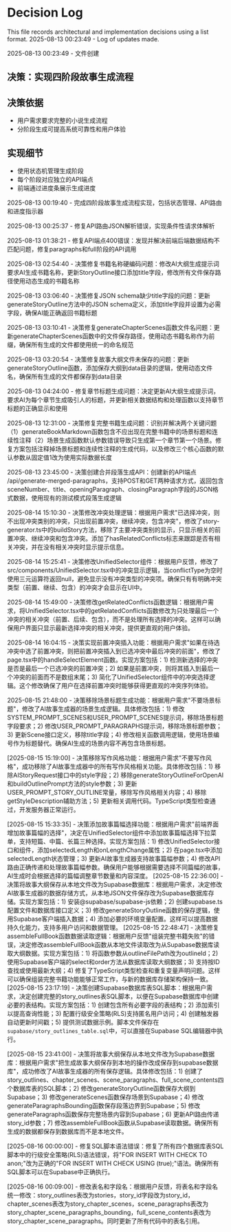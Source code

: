 # Decision Log

This file records architectural and implementation decisions using a list format.
2025-08-13 00:23:49 - Log of updates made.

2025-08-13 00:23:49 - 文件创建

## 决策：实现四阶段故事生成流程

## 决策依据 

*   用户需求要求完整的小说生成流程
*   分阶段生成可提高系统可靠性和用户体验

## 实现细节

*   使用状态机管理生成阶段
*   每个阶段对应独立的API端点
*   前端通过进度条展示生成进度

2025-08-13 00:19:40 - 完成四阶段故事生成流程实现，包括状态管理、API路由和进度指示器

2025-08-13 00:25:37 - 修复API路由JSON解析错误，实现条件性请求体解析

2025-08-13 01:38:21 - 修复API端点400错误：发现并解决前端后端数据结构不匹配问题，修复paragraphs和full阶段的API调用

2025-08-13 02:54:40 - 决策修复书籍名称硬编码问题：修改AI大纲生成提示词要求AI生成书籍名称，更新StoryOutline接口添加title字段，修改所有文件保存路径使用动态生成的书籍名称

2025-08-13 03:06:40 - 决策修复JSON schema缺少title字段的问题：更新generateStoryOutline方法中的JSON schema定义，添加title字段并设置为必需字段，确保AI能正确返回书籍标题

2025-08-13 03:10:41 - 决策修复generateChapterScenes函数文件名问题：更新generateChapterScenes函数中的文件保存路径，使用动态书籍名称作为前缀，确保所有生成的文件都使用统一的命名规范

2025-08-13 03:20:54 - 决策修复故事大纲文件未保存的问题：更新generateStoryOutline函数，添加保存大纲到data目录的逻辑，使用动态文件名，确保所有生成的文件都保存到data目录

2025-08-13 04:24:00 - 修复章节标题生成问题：决定更新AI大纲生成提示词，要求AI为每个章节生成吸引人的标题，并更新相关数据结构和处理函数以支持章节标题的正确显示和使用

2025-08-13 12:31:00 - 决策修复完整书籍生成问题：识别并解决两个关键问题（1）generateBookMarkdown函数包含不应出现在完整书籍中的场景标题和连续性注释（2）场景生成函数默认参数错误导致只生成第一个章节第一个场景。修复方案包括注释掉场景标题和连续性注释的生成代码，以及修改三个核心函数的默认参数从固定值1改为使用实际数据长度

2025-08-13 23:45:00 - 决策创建合并段落生成API：创建新的API端点 /api/generate-merged-paragraphs，支持POST和GET两种请求方式，返回包含sceneNumber、title、openingParagraph、closingParagraph字段的JSON格式数据，使用现有的测试模式段落生成逻辑

2025-08-14 15:10:30 - 决策修改冲突处理逻辑：根据用户需求"已选择冲突，则不出现冲突类别的冲突，只出现前置冲突，继续冲突，包含冲突"，修改了story-generator.ts中的buildStory方法，移除了主要冲突类别的显示，只显示相关的前置冲突、继续冲突和包含冲突。添加了hasRelatedConflicts标志来跟踪是否有相关冲突，并在没有相关冲突时显示提示信息。

2025-08-14 15:25:41 - 决策修改UnifiedSelector组件：根据用户反馈，修改了src/components/UnifiedSelector.tsx中的冲突显示逻辑，当conflictType为空时使用三元运算符返回null，避免显示没有冲突类型的冲突项。确保只有有明确冲突类型（前置、继续、包含）的冲突才会显示在UI中。

2025-08-14 15:49:00 - 决策修改getRelatedConflicts函数逻辑：根据用户需求，将UnifiedSelector.tsx中的getRelatedConflicts函数修改为只处理最后一个冲突的相关冲突（前置、后续、包含），而不是处理所有选择的冲突。这样可以确保用户界面只显示最新选择冲突的相关冲突，提供更直观的用户体验。

2025-08-14 16:04:15 - 决策实现前置冲突插入功能：根据用户需求"如果在待选冲突中选了前置冲突，则把前置冲突插入到已选冲突中最后冲突的前面"，修改了page.tsx中的handleSelectElement函数。实现方案包括：1) 检测新选择的冲突是否是最后一个已选冲突的前置冲突；2) 如果是前置冲突，则将其插入到最后一个冲突的前面而不是数组末尾；3) 简化了UnifiedSelector组件中的冲突选择逻辑。这个修改确保了用户在选择前置冲突时能够获得更直观的冲突序列体验。

2025-08-15 21:48:00 - 决策移除场景标题生成功能：根据用户需求"不要场景标题"，修改了AI故事生成器的场景生成逻辑。具体修改包括：1) 修改SYSTEM_PROMPT_SCENES和USER_PROMPT_SCENES提示词，移除场景标题字段要求；2) 修改USER_PROMPT_PARAGRAPHS提示词，移除场景标题参数；3) 更新Scene接口定义，移除title字段；4) 修改相关函数调用逻辑，使用场景编号作为标题替代。确保AI生成的场景内容不再包含场景标题。

[2025-08-15 15:19:00] - 决策移除写作风格功能：根据用户需求"不要写作风格"，成功移除了AI故事生成器中的所有写作风格相关功能。具体修改包括：1) 移除AIStoryRequest接口中的style字段；2) 移除generateStoryOutlineForOpenAI和buildOutlinePrompt方法的style参数；3) 更新USER_PROMPT_STORY_OUTLINE常量，移除写作风格相关内容；4) 移除getStyleDescription辅助方法；5) 更新相关调用代码。TypeScript类型检查通过，开发服务器正常运行。

[2025-08-15 15:33:35] - 决策添加故事篇幅选择功能：根据用户需求"前端界面增加故事篇幅的选择"，决定在UnifiedSelector组件中添加故事篇幅选择下拉菜单，支持短篇、中篇、长篇三种选择。实现方案包括：1) 修改UnifiedSelector接口和组件，添加selectedLength和onLengthChange属性；2) 在page.tsx中添加selectedLength状态管理；3) 更新AI故事生成器支持故事篇幅参数；4) 修改API路由正确传递和处理故事篇幅参数。确保用户能够根据需要选择不同篇幅的故事，AI生成时会根据选择的篇幅调整章节数量和内容深度。
[2025-08-15 22:36:00] - 决策将故事大纲保存从本地文件改为Supabase数据库：根据用户需求，决定修改AI故事生成器的数据存储方式，从本地JSON文件保存改为Supabase数据库存储。实现方案包括：1) 安装@supabase/supabase-js依赖；2) 创建supabase.ts配置文件和数据库接口定义；3) 修改generateStoryOutline函数的保存逻辑，使用Supabase客户端插入数据；4) 添加必要的环境变量配置。这样可以提高数据持久化能力，支持多用户访问和数据管理。
[2025-08-15 22:48:47] - 决策修复assembleFullBook函数数据读取逻辑：根据用户反馈"组装完整书籍失败"的错误，决定修改assembleFullBook函数从本地文件读取改为从Supabase数据库读取大纲数据。实现方案包括：1) 将函数参数从outlineFilePath改为outlineId；2) 使用Supabase客户端的select和order方法从数据库读取大纲数据；3) 支持按ID查找或使用最新大纲；4) 修复了TypeScript类型检查和重复变量声明问题。这样可以确保组装完整书籍功能能够正常工作，与新的数据库存储架构保持一致。
[2025-08-15 23:17:19] - 决策创建Supabase数据库表SQL脚本：根据用户需求，决定创建完整的story_outlines表SQL脚本，以便在Supabase数据库中创建必要的表结构。实现方案包括：1) 创建包含所有必要字段的表结构；2) 添加索引以提高查询性能；3) 配置行级安全策略(RLS)支持匿名用户访问；4) 创建触发器自动更新时间戳；5) 提供测试数据示例。脚本文件保存在`supabase/story_outlines_table.sql`中，可以直接在Supabase SQL编辑器中执行。

[2025-08-15 23:41:00] - 决策将故事大纲保存从本地文件改为Supabase数据库：根据用户需求"把生成故事大纲保存到本地的操作改成保存到supabase数据库"，成功修改了AI故事生成器的所有保存逻辑。具体修改包括：1) 创建了story_outlines、chapter_scenes、scene_paragraphs、full_scene_contents四个数据库表的SQL脚本；2) 修改generateStoryOutline函数保存大纲到Supabase；3) 修改generateScenes函数保存场景到Supabase；4) 修改generateParagraphsBounding函数保存段落边界到Supabase；5) 修改generateParagraphs函数保存完整场景内容到Supabase；6) 更新API路由传递story_id参数；7) 修改assembleFullBook函数从Supabase读取数据。确保所有生成的数据都保存到数据库而不是本地文件。

[2025-08-16 00:00:00] - 修复SQL脚本语法错误：修复了所有四个数据库表SQL脚本中的行级安全策略(RLS)语法错误，将"FOR INSERT WITH CHECK TO anon;"改为正确的"FOR INSERT WITH CHECK USING (true);"语法。确保所有SQL脚本可以在Supabase中正确执行。

[2025-08-16 00:09:00] - 修改表名和字段名：根据用户反馈，将表名和字段名统一修改：story_outlines表改为stories，story_id字段改为story_id，chapter_scenes表改为story_chapter_scenes，scene_paragraphs表改为story_chapter_scene_paragraphs_bounding，full_scene_contents表改为story_chapter_scene_paragraphs。同时更新了所有代码中的表名引用。